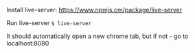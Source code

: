 Install live-server:
https://www.npmjs.cm/package/live-server

Run live-server
`$ live-server`

It should automatically open a new chrome tab, but if not - go to localhost:8080
